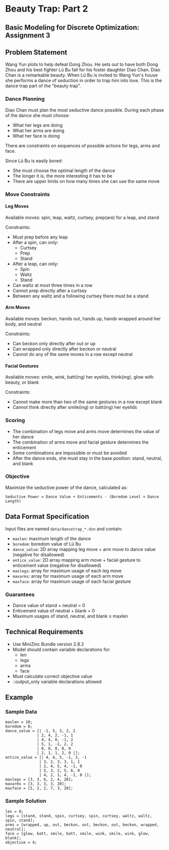 # Beauty Trap: Part 2
## Basic Modeling for Discrete Optimization: Assignment 3

## Problem Statement

Wang Yun plots to help defeat Dong Zhou. He sets out to have both Dong Zhou and his best fighter Lü Bu fall for his foster daughter Diao Chan. Diao Chan is a remarkable beauty. When Lü Bu is invited to Wang Yun's house she performs a dance of seduction in order to trap him into love. This is the dance trap part of the "beauty trap".

### Dance Planning

Diao Chan must plan the most seductive dance possible. During each phase of the dance she must choose:
- What her legs are doing
- What her arms are doing 
- What her face is doing

There are constraints on sequences of possible actions for legs, arms and face.

Since Lü Bu is easily bored:
- She must choose the optimal length of the dance
- The longer it is, the more interesting it has to be
- There are upper limits on how many times she can use the same move

### Move Constraints

#### Leg Moves
Available moves: spin, leap, waltz, curtsey, prep(are) for a leap, and stand

Constraints:
- Must prep before any leap
- After a spin, can only:
  - Curtsey
  - Prep
  - Stand
- After a leap, can only:
  - Spin
  - Waltz
  - Stand
- Can waltz at most three times in a row
- Cannot prep directly after a curtsey
- Between any waltz and a following curtsey there must be a stand

#### Arm Moves
Available moves: beckon, hands out, hands up, hands wrapped around her body, and neutral

Constraints:
- Can beckon only directly after out or up
- Can wrapped only directly after beckon or neutral
- Cannot do any of the same moves in a row except neutral

#### Facial Gestures
Available moves: smile, wink, batt(ing) her eyelids, think(ing), glow with beauty, or blank

Constraints:
- Cannot make more than two of the same gestures in a row except blank
- Cannot think directly after smile(ing) or batt(ing) her eyelids

### Scoring

- The combination of legs move and arms move determines the value of her dance
- The combination of arms move and facial gesture determines the enticement
- Some combinations are impossible or must be avoided
- After the dance ends, she must stay in the base position: stand, neutral, and blank

### Objective

Maximize the seductive power of the dance, calculated as:
```
Seductive Power = Dance Value + Enticements - (Boredom Level × Dance Length)
```

## Data Format Specification

Input files are named `data/dancetrap_*.dzn` and contain:

- `maxlen`: maximum length of the dance
- `boredom`: boredom value of Lü Bu
- `dance_value`: 2D array mapping leg move + arm move to dance value (negative for disallowed)
- `entice_value`: 2D array mapping arm move + facial gesture to enticement value (negative for disallowed)
- `maxlegs`: array for maximum usage of each leg move
- `maxarms`: array for maximum usage of each arm move
- `maxface`: array for maximum usage of each facial gesture

### Guarantees
- Dance value of stand + neutral = 0
- Enticement value of neutral + blank = 0
- Maximum usages of stand, neutral, and blank ≥ maxlen

## Technical Requirements

- Use MiniZinc Bundle version 2.8.2
- Model should contain variable declarations for:
  - len
  - legs
  - arms
  - face
- Must calculate correct objective value
- ::output_only variable declarations allowed

## Example

### Sample Data
```minizinc
maxlen = 10;
boredom = 8;
dance_value = [| -1, 5, 3, 2, 2
              | 2, 4, 2, -1, 1
              | 4, 4, 0, -1, 2
              | 5, 1, -1, 2, 2
              | 0, 0, 0, 0, 0
              | 2, 1, 1, 2, 0 |];
entice_value = [| 4, 6, 5, -1, 3, -1
               | 3, 2, 3, 3, 1, 1
               | 2, 4, 5, 4, -1, 0
               | 5, 3, 2, 5, 6, 0
               | 4, 2, 1, 4, -1, 0 |];
maxlegs = [3, 3, 6, 2, 4, 20];
maxarms = [3, 3, 3, 3, 20];
maxface = [5, 2, 2, 7, 3, 20];
```

### Sample Solution
```minizinc
len = 9;
legs = [stand, stand, spin, curtsey, spin, curtsey, waltz, waltz, spin, stand];
arms = [wrapped, up, out, beckon, out, beckon, out, beckon, wrapped, neutral];
face = [glow, batt, smile, batt, smile, wink, smile, wink, glow, blank];
objective = 4;
```
